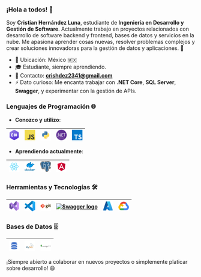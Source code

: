 ### ¡Hola a todos! 👋  

Soy **Cristian Hernández Luna**, estudiante de **Ingeniería en Desarrollo y Gestión de Software**. Actualmente trabajo en proyectos relacionados con desarrollo de software backend y frontend, bases de datos y servicios en la nube. Me apasiona aprender cosas nuevas, resolver problemas complejos y crear soluciones innovadoras para la gestión de datos y aplicaciones. 🚀  

- 📍 Ubicación: México 🇲🇽  
- 🎓 Estudiante, siempre aprendiendo.
- 📩 Contacto: **crishdez2341@gmail.com**    
- ⚡ Dato curioso: Me encanta trabajar con **.NET Core**, **SQL Server**, **Swagger**, y experimentar con la gestión de APIs.

### Lenguajes de Programación 🌐  

- **Conozco y utilizo**:  

| [<img src="https://raw.githubusercontent.com/github/explore/main/topics/csharp/csharp.png" alt="C# logo" width="28">](https://learn.microsoft.com/en-us/dotnet/csharp/) | [<img src="https://raw.githubusercontent.com/github/explore/main/topics/javascript/javascript.png" alt="JS logo" width="28">](https://developer.mozilla.org/en-US/docs/Web/JavaScript) | [<img src="https://raw.githubusercontent.com/github/explore/main/topics/python/python.png" alt="Python logo" width="28">](https://www.python.org/) | [<img src="https://raw.githubusercontent.com/github/explore/main/topics/dotnet/dotnet.png" alt=".NET logo" width="28">](https://dotnet.microsoft.com/) | [<img src="https://raw.githubusercontent.com/github/explore/main/topics/typescript/typescript.png" alt="TS logo" width="28">](https://www.typescriptlang.org/) | 
|---|---|---|---|---|  

- **Aprendiendo actualmente**:  

| [<img src="https://raw.githubusercontent.com/github/explore/main/topics/react/react.png" alt="React logo" width="28">](https://reactjs.org/) | [<img src="https://raw.githubusercontent.com/github/explore/main/topics/docker/docker.png" alt="Docker logo" width="28">](https://www.docker.com/) | [<img src="https://raw.githubusercontent.com/github/explore/main/topics/postgresql/postgresql.png" alt="PostgreSQL logo" width="28">](https://www.postgresql.org/) |  [<img src="https://raw.githubusercontent.com/github/explore/main/topics/angular/angular.png" alt="Angular logo" width="28">](http://angular.dev/) |
|---|---|---|---| 

### Herramientas y Tecnologías 🛠️  

| [<img src="https://raw.githubusercontent.com/github/explore/main/topics/visual-studio/visual-studio.png" alt="Visual Studio logo" width="28">](https://visualstudio.microsoft.com/) | [<img src="https://raw.githubusercontent.com/github/explore/main/topics/visual-studio-code/visual-studio-code.png" alt="Visual Studio Code logo" width="28">](https://code.visualstudio.com/) | [<img src="https://raw.githubusercontent.com/github/explore/main/topics/git/git.png" alt="Git logo" width="28">](https://git-scm.com/) | [<img src="https://user-images.githubusercontent.com/25181517/186711335-a3729606-5a78-4496-9a36-06efcc74f800.png" alt="Swagger logo" width="28">](https://swagger.io/) | [<img src="https://raw.githubusercontent.com/github/explore/main/topics/azure/azure.png" alt="Azure logo" width="28">](https://azure.microsoft.com/) | [<img src="https://raw.githubusercontent.com/github/explore/main/topics/google-cloud/google-cloud.png" alt="Google Cloud logo" width="28">](https://cloud.google.com/) |  
|---|---|---|---|---|---|  

### Bases de Datos 🗄️  

| [<img src="https://raw.githubusercontent.com/github/explore/main/topics/sql/sql.png" alt="SQL Server logo" width="28">](https://www.microsoft.com/en-us/sql-server) | [<img src="https://raw.githubusercontent.com/github/explore/main/topics/mysql/mysql.png" alt="MySQL logo" width="28">](https://www.mysql.com/) | [<img src="https://raw.githubusercontent.com/github/explore/main/topics/mongodb/mongodb.png" alt="MongoDB logo" width="28">](https://www.mongodb.com/) |  
|---|---|---|   

¡Siempre abierto a colaborar en nuevos proyectos o simplemente platicar sobre desarrollo! 😄  
